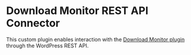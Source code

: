 # Download Monitor REST API Connector

This custom plugin enables interaction with the [Download Monitor plugin](https://wordpress.org/plugins/download-monitor/) through the WordPress REST API.
